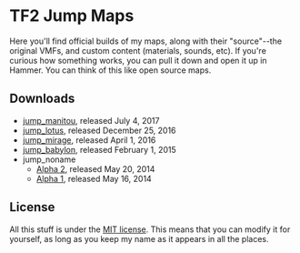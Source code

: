 TF2 Jump Maps
=============

Here you'll find official builds of my maps, along with their "source"--the original VMFs, and
custom content (materials, sounds, etc). If you're curious how something works, you can pull it
down and open it up in Hammer. You can think of this like open source maps.

## Downloads

- [jump_manitou](https://github.com/alexwnovak/TF2Maps/releases/download/jump_manitou/jump_manitou.bsp), released July 4, 2017
- [jump_lotus](https://github.com/alexwnovak/TF2Maps/releases/download/jump_lotus/jump_lotus.bsp), released December 25, 2016
- [jump_mirage](https://github.com/alexwnovak/TF2Maps/releases/download/jump_mirage/jump_mirage.zip), released April 1, 2016
- [jump_babylon](https://github.com/alexwnovak/TF2Maps/releases/download/jump_babylon/jump_babylon.zip), released February 1, 2015
- jump_noname
   * [Alpha 2](https://github.com/alexwnovak/TF2Maps/releases/download/jump_noname_a2/jump_noname_a2.zip), released May 20, 2014
   * [Alpha 1](https://github.com/alexwnovak/TF2Maps/releases/download/jump_noname_a1/jump_noname_a1.zip), released May 16, 2014

## License

All this stuff is under the [MIT license](https://github.com/alexwnovak/TF2Maps/blob/master/LICENSE). This means that you can modify it for yourself, as
long as you keep my name as it appears in all the places.
 